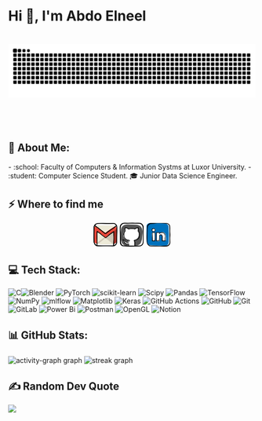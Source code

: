 <h1>Hi 👋, I'm Abdo Elneel </h1>

###

<br clear="both">

<img src="https://raw.githubusercontent.com/ashanviii/ashanviii/output/snake.svg" alt="Snake animation" />

###

<br><br>

<h2>💫 About Me:</h2>
- :school: Faculty of Computers & Information Systms at Luxor University. 
- :student: Computer Science Student.
🎓 Junior Data Science Engineer.


<h2>⚡️ Where to find me</h2>
<p align="center">
	<a href="mailto:abodyelneel14@gmail.com" target = "_blank"><img img src="logos/Gmail.svg" alt="Gmail" title="gmail" width="50px"/></a>
	<a href="https://github.com/abdo-elneel" target = "white"><img src="logos/Github.svg" alt="GitHub" title="github" width="50px"/></a>
	<a href="https://www.linkedin.com/in/0xabdulrahman/" target = "_blank"><img src="logos/Linkedin.svg" alt="LinkedIn" width="50px" title="linkedin"/></a>
</p>



<h2> 💻 Tech Stack: </h2>

![C](https://img.shields.io/badge/c-%2300599C.svg?style=for-the-badge&logo=c&logoColor=white)![Blender](https://img.shields.io/badge/blender-%23F5792A.svg?style=for-the-badge&logo=blender&logoColor=white) ![PyTorch](https://img.shields.io/badge/PyTorch-%23EE4C2C.svg?style=for-the-badge&logo=PyTorch&logoColor=white) ![scikit-learn](https://img.shields.io/badge/scikit--learn-%23F7931E.svg?style=for-the-badge&logo=scikit-learn&logoColor=white) ![Scipy](https://img.shields.io/badge/SciPy-%230C55A5.svg?style=for-the-badge&logo=scipy&logoColor=%white) ![Pandas](https://img.shields.io/badge/pandas-%23150458.svg?style=for-the-badge&logo=pandas&logoColor=white) ![TensorFlow](https://img.shields.io/badge/TensorFlow-%23FF6F00.svg?style=for-the-badge&logo=TensorFlow&logoColor=white) ![NumPy](https://img.shields.io/badge/numpy-%23013243.svg?style=for-the-badge&logo=numpy&logoColor=white) ![mlflow](https://img.shields.io/badge/mlflow-%23d9ead3.svg?style=for-the-badge&logo=numpy&logoColor=blue) ![Matplotlib](https://img.shields.io/badge/Matplotlib-%23ffffff.svg?style=for-the-badge&logo=Matplotlib&logoColor=black) ![Keras](https://img.shields.io/badge/Keras-%23D00000.svg?style=for-the-badge&logo=Keras&logoColor=white) ![GitHub Actions](https://img.shields.io/badge/github%20actions-%232671E5.svg?style=for-the-badge&logo=githubactions&logoColor=white) ![GitHub](https://img.shields.io/badge/github-%23121011.svg?style=for-the-badge&logo=github&logoColor=white) ![Git](https://img.shields.io/badge/git-%23F05033.svg?style=for-the-badge&logo=git&logoColor=white) ![GitLab](https://img.shields.io/badge/gitlab-%23181717.svg?style=for-the-badge&logo=gitlab&logoColor=white) ![Power Bi](https://img.shields.io/badge/power_bi-F2C811?style=for-the-badge&logo=powerbi&logoColor=black) ![Postman](https://img.shields.io/badge/Postman-FF6C37?style=for-the-badge&logo=postman&logoColor=white) ![OpenGL](https://img.shields.io/badge/OpenGL-white?logo=OpenGL&style=for-the-badge) ![Notion](https://img.shields.io/badge/Notion-%23000000.svg?style=for-the-badge&logo=notion&logoColor=white)

<h2>📊 GitHub Stats:</h2>

###

<div align="left">
  <img src="https://github-readme-activity-graph.vercel.app/graph?username=Abody-elneel&radius=16&theme=react&area=true&order=5" height="300" alt="activity-graph graph"  />
  <img src="https://streak-stats.demolab.com?user=Abody-elneel&locale=en&mode=daily&theme=dracula&hide_border=false&border_radius=5&order=3" height="150" alt="streak graph"  />
</div>

### 

<h2>✍️ Random Dev Quote</h2>

![](https://quotes-github-readme.vercel.app/api?type=horizontal&theme=tokyonight)




 

<!--- ![GitHub stats](https://github-readme-stats.vercel.app/api?username=Ashanvi&show_icons=true&theme=tokyonight)









